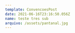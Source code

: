 ```yaml
---
template: ConvencoesPost
date: 2021-06-16T23:16:50.056Z
name: teste tres sub
arquivo: /assets/pantanal.jpg
---
```

